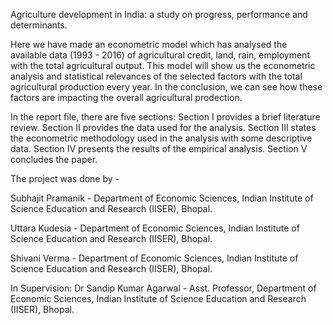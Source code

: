 Agriculture development in India: a study on progress, performance and determinants.

Here we have made an econometric model which has analysed the available data (1993 - 2016) of agricultural credit, land, rain, employment with the total agricultural output. This model will show us the econometric analysis and statistical relevances of the selected factors with the total agricultural production every year. In the conclusion, we can see how these factors are impacting the overall agricultural prodection.

In the report file, there are five sections: Section I provides a brief literature review. Section II provides the data used for the analysis. Section III states the econometric methodology used in the analysis with some descriptive data. Section IV presents the results of the empirical analysis. Section V concludes the paper.

The project was done by - 

Subhajit Pramanik - Department of Economic Sciences, Indian Institute of Science Education and Research (IISER), Bhopal.

Uttara Kudesia - Department of Economic Sciences, Indian Institute of Science Education and Research (IISER), Bhopal.

Shivani Verma - Department of Economic Sciences, Indian Institute of Science Education and Research (IISER), Bhopal.


In Supervision: Dr Sandip Kumar Agarwal - Asst. Professor, Department of Economic Sciences, Indian Institute of Science Education and Research (IISER), Bhopal.
